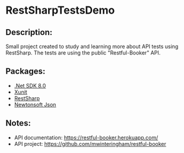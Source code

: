 # RestSharpTestsDemo

## Description:
Small project created to study and learning more about API tests using RestSharp. The tests are using the public "Restful-Booker" API.

## Packages:
- [.Net SDK 8.0](https://dotnet.microsoft.com/en-us/download/dotnet/8.0)
- [Xunit](https://xunit.net/)
- [RestSharp](http://restsharp.org/)
- [Newtonsoft Json](https://www.newtonsoft.com/json)

## Notes:
- API documentation: https://restful-booker.herokuapp.com/
- API project: https://github.com/mwinteringham/restful-booker

